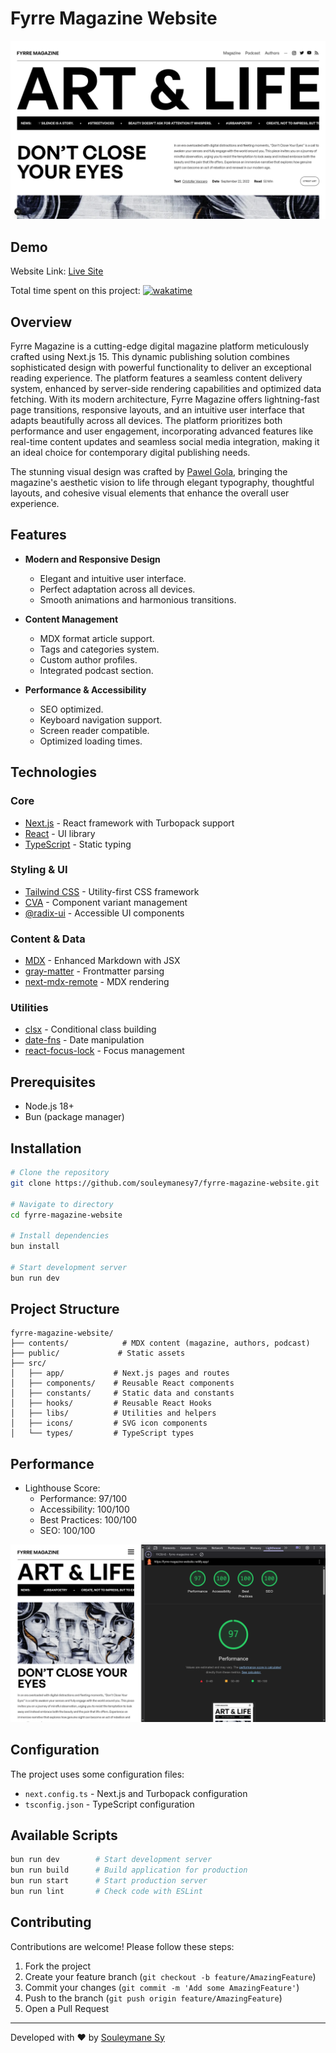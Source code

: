 # Fyrre Magazine Website

![Website Preview](./public/preview/preview.png)

## Demo

Website Link: [Live Site](https://fyrre-magazine-webstite.netlify.app)

Total time spent on this project: [![wakatime](https://wakatime.com/badge/user/018cb534-87bb-4814-975b-ca5e3cb8572b/project/827caf3f-fbf5-4885-870d-6eaa599484e2.svg)](https://wakatime.com/badge/user/018cb534-87bb-4814-975b-ca5e3cb8572b/project/827caf3f-fbf5-4885-870d-6eaa599484e2)

## Overview

Fyrre Magazine is a cutting-edge digital magazine platform meticulously crafted using Next.js 15. This dynamic publishing solution combines sophisticated design with powerful functionality to deliver an exceptional reading experience. The platform features a seamless content delivery system, enhanced by server-side rendering capabilities and optimized data fetching. With its modern architecture, Fyrre Magazine offers lightning-fast page transitions, responsive layouts, and an intuitive user interface that adapts beautifully across all devices. The platform prioritizes both performance and user engagement, incorporating advanced features like real-time content updates and seamless social media integration, making it an ideal choice for contemporary digital publishing needs.

The stunning visual design was crafted by [Pawel Gola](https://dribbble.com/pawelgola), bringing the magazine's aesthetic vision to life through elegant typography, thoughtful layouts, and cohesive visual elements that enhance the overall user experience.

## Features

- **Modern and Responsive Design**

  - Elegant and intuitive user interface.
  - Perfect adaptation across all devices.
  - Smooth animations and harmonious transitions.

- **Content Management**

  - MDX format article support.
  - Tags and categories system.
  - Custom author profiles.
  - Integrated podcast section.

- **Performance & Accessibility**
  - SEO optimized.
  - Keyboard navigation support.
  - Screen reader compatible.
  - Optimized loading times.

## Technologies

### Core

- [Next.js](https://nextjs.org/) - React framework with Turbopack support
- [React](https://react.dev/) - UI library
- [TypeScript](https://www.typescriptlang.org/) - Static typing

### Styling & UI

- [Tailwind CSS](https://tailwindcss.com/) - Utility-first CSS framework
- [CVA](https://github.com/joe-bell/cva) - Component variant management
- [@radix-ui](https://www.radix-ui.com/) - Accessible UI components

### Content & Data

- [MDX](https://mdxjs.com/) - Enhanced Markdown with JSX
- [gray-matter](https://github.com/jonschlinkert/gray-matter) - Frontmatter parsing
- [next-mdx-remote](https://github.com/hashicorp/next-mdx-remote) - MDX rendering

### Utilities

- [clsx](https://github.com/lukeed/clsx) - Conditional class building
- [date-fns](https://date-fns.org/) - Date manipulation
- [react-focus-lock](https://github.com/theKashey/react-focus-lock) - Focus management

## Prerequisites

- Node.js 18+
- Bun (package manager)

## Installation

```bash
# Clone the repository
git clone https://github.com/souleymanesy7/fyrre-magazine-website.git

# Navigate to directory
cd fyrre-magazine-website

# Install dependencies
bun install

# Start development server
bun run dev
```

## Project Structure

```
fyrre-magazine-website/
├── contents/            # MDX content (magazine, authors, podcast)
├── public/             # Static assets
├── src/
│   ├── app/           # Next.js pages and routes
│   ├── components/    # Reusable React components
│   ├── constants/     # Static data and constants
│   ├── hooks/         # Reusable React Hooks
│   ├── libs/          # Utilities and helpers
│   ├── icons/         # SVG icon components
│   └── types/         # TypeScript types
```

## Performance

- Lighthouse Score:
  - Performance: 97/100
  - Accessibility: 100/100
  - Best Practices: 100/100
  - SEO: 100/100

![Lighthouse Preview](./public/preview/lighthouse-preview.png)

## Configuration

The project uses some configuration files:

- `next.config.ts` - Next.js and Turbopack configuration
- `tsconfig.json` - TypeScript configuration

## Available Scripts

```bash
bun run dev        # Start development server
bun run build      # Build application for production
bun run start      # Start production server
bun run lint       # Check code with ESLint
```

## Contributing

Contributions are welcome! Please follow these steps:

1. Fork the project
2. Create your feature branch (`git checkout -b feature/AmazingFeature`)
3. Commit your changes (`git commit -m 'Add some AmazingFeature'`)
4. Push to the branch (`git push origin feature/AmazingFeature`)
5. Open a Pull Request

---

Developed with ❤️ by [Souleymane Sy](https://github.com/souleymanesy7)
